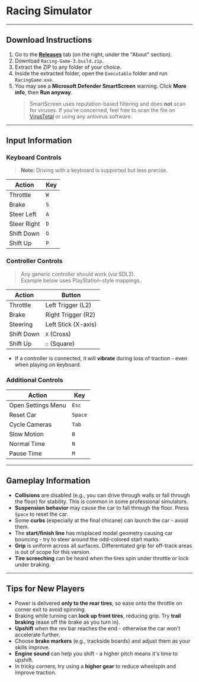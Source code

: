 # Racing Simulator

---

## Download Instructions

1. Go to the **[Releases](../../releases)** tab (on the right, under the "About" section).
2. Download `Racing-Game-3.build.zip`.
3. Extract the ZIP to any folder of your choice.
4. Inside the extracted folder, open the `Executable` folder and run `RacingGame.exe`.
5. You may see a **Microsoft Defender SmartScreen** warning. Click **More info**, then **Run anyway**.  
   > SmartScreen uses reputation-based filtering and does **not** scan for viruses. If you're concerned, feel free to scan the file on [VirusTotal](https://www.virustotal.com) or using any antivirus software.

---

## Input Information

### Keyboard Controls

> **Note:** Driving with a keyboard is supported but less precise.

| Action        | Key       |
|---------------|-----------|
| Throttle      | `W`       |
| Brake         | `S`       |
| Steer Left    | `A`       |
| Steer Right   | `D`       |
| Shift Down    | `O`       |
| Shift Up      | `P`       |

### Controller Controls

> Any generic controller should work (via SDL2).  
> Example below uses PlayStation-style mappings.

| Action        | Button              |
|---------------|---------------------|
| Throttle      | Left Trigger (L2)   |
| Brake         | Right Trigger (R2)  |
| Steering      | Left Stick (X-axis) |
| Shift Down    | `X` (Cross)         |
| Shift Up      | `☐` (Square)        |

- If a controller is connected, it will **vibrate** during loss of traction - even when playing on keyboard.

### Additional Controls

| Action            | Key       |
|-------------------|-----------|
| Open Settings Menu| `Esc`     |
| Reset Car         | `Space`   |
| Cycle Cameras     | `Tab`     |
| Slow Motion       | `B`       |
| Normal Time       | `N`       |
| Pause Time        | `M`       |

---

## Gameplay Information

- **Collisions** are disabled (e.g., you can drive through walls or fall through the floor) for stability. This is common in some professional simulators.
- **Suspension behavior** may cause the car to fall through the floor. Press `Space` to reset the car.
- Some **curbs** (especially at the final chicane) can launch the car - avoid them.
- The **start/finish line** has misplaced model geometry causing car bouncing - try to steer around the odd-colored start marks.
- **Grip** is uniform across all surfaces. Differentiated grip for off-track areas is out of scope for this version.
- **Tire screeching** can be heard when the tires spin under throttle or lock under braking.

---

## Tips for New Players

- Power is delivered **only to the rear tires**, so ease onto the throttle on corner exit to avoid spinning.
- Braking while turning can **lock up front tires**, reducing grip. Try **trail braking** (ease off the brake as you turn in).
- **Upshift** when the rev bar reaches the end - otherwise the car won't accelerate further.
- Choose **brake markers** (e.g., trackside boards) and adjust them as your skills improve.
- **Engine sound** can help you shift - a higher pitch means it's time to upshift.
- In tricky corners, try using a **higher gear** to reduce wheelspin and improve traction.
